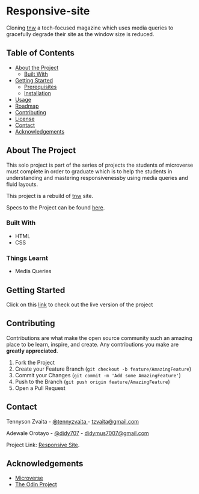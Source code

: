 # Responsive-site
Cloning [tnw](http://www.thenextweb.com) a tech-focused magazine which uses media queries to gracefully degrade their site as the window size is reduced.

## Table of Contents

* [About the Project](#about-the-project)
  * [Built With](#built-with)
* [Getting Started](#getting-started)
  * [Prerequisites](#prerequisites)
  * [Installation](#installation)
* [Usage](#usage)
* [Roadmap](#roadmap)
* [Contributing](#contributing)
* [License](#license)
* [Contact](#contact)
* [Acknowledgements](#acknowledgements)



<!-- ABOUT THE PROJECT -->
## About The Project

This solo project is part of the series of projects the students of microverse must complete in order to graduate which is to help the students in understanding and mastering responsivenessby using media queries and fluid layouts.

This project is a rebuild of [tnw](https://www.thenextweb.com/) site.

Specs to the Project can be found [here](https://www.theodinproject.com/courses/html5-and-css3/lessons/building-with-responsive-design).

### Built With

* HTML
* CSS

### Things Learnt

* Media Queries

<!-- GETTING STARTED -->
## Getting Started

Click on this [link](https://raw.githack.com/tzvaita/Responsive-site/master/index.html) to check out the live version of the project


<!-- CONTRIBUTING -->
## Contributing

Contributions are what make the open source community such an amazing place to be learn, inspire, and create. Any contributions you make are **greatly appreciated**.

1. Fork the Project
2. Create your Feature Branch (`git checkout -b feature/AmazingFeature`)
3. Commit your Changes (`git commit -m 'Add some AmazingFeature'`)
4. Push to the Branch (`git push origin feature/AmazingFeature`)
5. Open a Pull Request


<!-- CONTACT -->
## Contact

Tennyson Zvaita - [@tennyzvaita
](https://twitter.com/tennyzvaita) - tzvaita@gmail.com

Adewale Orotayo - [@didy707](https://twitter.com/didy707) - didymus7007@gmail.com

Project Link: [Responsive Site](https://github.com/tzvaita/responsive-site).



<!-- ACKNOWLEDGEMENTS -->
## Acknowledgements
* [Microverse](https://www.microverse.org/)
* [The Odin Project](https://www.theodinproject.com/)
